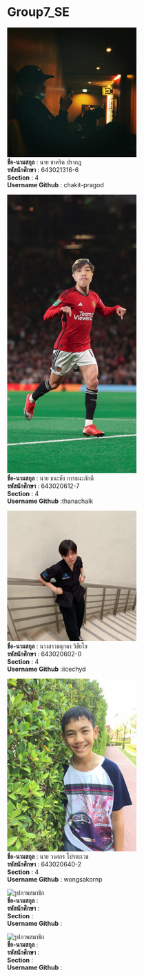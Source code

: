 # Group7_SE

<img src = https://github.com/chakit-pragod/Group7_SE/blob/main/media/chakit.jpg width="300" alt=รูปภาพสมาชิก><br/>
**ชื่อ-นามสกุล** : นาย ชาคริต ปรากฎ<br/>
**รหัสนักศึกษา** : 643021316-6<br/>
**Section** : 4<br/>
**Username Github** : chakit-pragod<br/>

<img src = https://github.com/chakit-pragod/Group7_SE/blob/main/media/Thanachai.jpg width="300" alt=รูปภาพสมาชิก><br/>
**ชื่อ-นามสกุล** : นาย ธนะชัย การธนะภักดี<br/>
**รหัสนักศึกษา** : 643020612-7<br/>
**Section** : 4<br/>
**Username Github** :thanachaik<br/>

<img src = https://github.com/chakit-pragod/Group7_SE/blob/main/media/chayada.jpg width="300" alt=รูปภาพสมาชิก><br/>
**ชื่อ-นามสกุล** : นางสาวชญาดา วิชัยโย <br/>
**รหัสนักศึกษา** : 643020602-0<br/>
**Section** : 4<br/>
**Username Github** :iicechyd<br/>

<img src = https://github.com/chakit-pragod/Group7_SE/blob/main/media/wongsakorn.jpg width="300" alt=รูปภาพสมาชิก><br/>
**ชื่อ-นามสกุล** : นาย วงศกร โปรตะเวช<br/>
**รหัสนักศึกษา** : 643020640-2 <br/>
**Section** : 4<br/>
**Username Github** : wongsakornp<br/>

<img src = https://github.com/chakit-pragod/Group7_SE/blob/main/media/.jpg width="300" alt=รูปภาพสมาชิก><br/>
**ชื่อ-นามสกุล** : <br/>
**รหัสนักศึกษา** : <br/>
**Section** : <br/>
**Username Github** :<br/>

<img src = https://github.com/chakit-pragod/Group7_SE/blob/main/media/.jpg width="300" alt=รูปภาพสมาชิก><br/>
**ชื่อ-นามสกุล** : <br/>
**รหัสนักศึกษา** : <br/>
**Section** : <br/>
**Username Github** :<br/>
